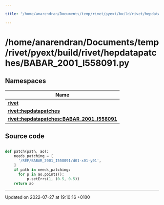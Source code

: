 ```yaml
---

title: "/home/anarendran/Documents/temp/rivet/pyext/build/rivet/hepdatapatches/BABAR_2001_I558091.py"

---
```


# /home/anarendran/Documents/temp/rivet/pyext/build/rivet/hepdatapatches/BABAR_2001_I558091.py



## Namespaces

| Name           |
| -------------- |
| **[rivet](http://example.org/namespaces/namespacerivet/)**  |
| **[rivet::hepdatapatches](http://example.org/namespaces/namespacerivet_1_1hepdatapatches/)**  |
| **[rivet::hepdatapatches::BABAR_2001_I558091](http://example.org/namespaces/namespacerivet_1_1hepdatapatches_1_1babar__2001__i558091/)**  |




## Source code

```python

def patch(path, ao):
    needs_patching = [ 
      '/REF/BABAR_2001_I558091/d01-x01-y01',
    ]
    if path in needs_patching:
      for p in ao.points():
          p.setErrs(1, (0.5, 0.5))
    return ao
```


-------------------------------

Updated on 2022-07-27 at 19:10:16 +0100
